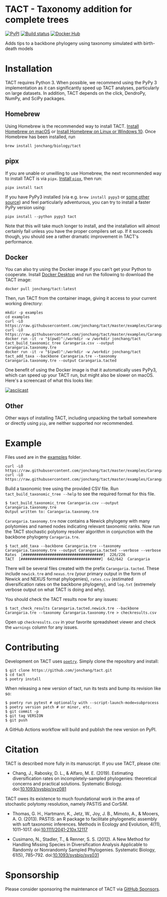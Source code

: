 # TACT - Taxonomy addition for complete trees

[![PyPI](https://img.shields.io/pypi/v/tact.svg)](https://pypi.org/project/tact/)
[![Build status](https://github.com/jonchang/tact/workflows/Python%20package/badge.svg)](https://github.com/jonchang/tact/actions)
[![Docker Hub](https://img.shields.io/docker/pulls/jonchang/tact.svg)](https://hub.docker.com/r/jonchang/tact)

Adds tips to a backbone phylogeny using taxonomy simulated with birth-death models

# Installation

TACT requires Python 3. When possible, we recommend using the PyPy 3 implementation as it can significantly speed up TACT analyses, particularly on large datasets. In addition, TACT depends on the click, DendroPy, NumPy, and SciPy packages.

## Homebrew

Using Homebrew is the recommended way to install TACT. [Install Homebrew on macOS](https://brew.sh) or [Install Homebrew on Linux or Windows 10](https://docs.brew.sh/Homebrew-on-Linux). Once Homebrew has been installed, run

    brew install jonchang/biology/tact

## pipx

If you are unable or unwilling to use Homebrew, the next recommended way to install TACT is via `pipx`. [Install `pipx`](https://pipxproject.github.io/pipx/installation/), then run:

    pipx install tact

If you have PyPy3 installed (via e.g. `brew install pypy3` or [some other source](https://www.pypy.org/download.html)) and feel particularly adventurous, you can try to install a faster PyPy version using:

    pipx install --python pypy3 tact

Note that this will take much longer to install, and the installation will almost certainly fail unless you have the proper compilers set up. If it succeeds though, you should see a rather dramatic improvement in TACT's performance.

## Docker

You can also try using the Docker image if you can't get your Python to cooperate. Install [Docker Desktop](https://www.docker.com/products/docker-desktop) and run the following to download the TACT image:

    docker pull jonchang/tact:latest

Then, run TACT from the container image, giving it access to your current working directory:

    mkdir -p examples
    cd examples
    curl -LO https://raw.githubusercontent.com/jonchang/tact/master/examples/Carangaria.csv
    curl -LO https://raw.githubusercontent.com/jonchang/tact/master/examples/Carangaria.tre
    docker run -it -v "$(pwd)":/workdir -w /workdir jonchang/tact tact_build_taxonomic_tree Carangaria.csv --output Carangaria.taxonomy.tre
    docker run -it -v "$(pwd)":/workdir -w /workdir jonchang/tact tact_add_taxa --backbone Carangaria.tre --taxonomy Carangaria.taxonomy.tre --output Carangaria.tacted

One benefit of using the Docker image is that it automatically uses PyPy3, which can speed up your TACT run, but might also be slower on macOS. Here's a screencast of what this looks like:

[![asciicast](https://asciinema.org/a/347571.svg)](https://asciinema.org/a/347571)

## Other

Other ways of installing TACT, including unpacking the tarball somewhere or directly using `pip`, are neither supported nor recommended.

# Example

Files used are in the [examples](https://github.com/jonchang/tact/tree/master/examples) folder.

```console
curl -LO https://raw.githubusercontent.com/jonchang/tact/master/examples/Carangaria.csv
curl -LO https://raw.githubusercontent.com/jonchang/tact/master/examples/Carangaria.tre
```

Build a taxonomic tree using the provided CSV file. Run `tact_build_taxonomic_tree --help` to see the required format for this file.

```console
$ tact_build_taxonomic_tree Carangaria.csv --output Carangaria.taxonomy.tre
Output written to: Carangaria.taxonomy.tre
```

`Carangaria.taxonomy.tre` now contains a Newick phylogeny with many polytomies and named nodes indicating relevant taxonomic ranks. Now run the TACT stochastic polytomy resolver algorithm in conjunction with the backbone phylogeny `Caragaria.tre`.

```console
$ tact_add_taxa --backbone Carangaria.tre --taxonomy Carangaria.taxonomy.tre --output Carangaria.tacted --verbose --verbose
Rates  [####################################]  226/226
TACT  [####################################]  642/642  Carangaria
```

There will be several files created with the prefix `Carangaria.tacted`. These include `newick.tre` and `nexus.tre` (your primary output in the form of Newick and NEXUS format phylogenies), `rates.csv` (estimated diversification rates on the backbone phylogeny), and `log.txt` (extremely verbose output on what TACT is doing and why).

You should check the TACT results now for any issues:

```console
$ tact_check_results Carangaria.tacted.newick.tre --backbone Carangaria.tre --taxonomy Carangaria.taxonomy.tre > checkresults.csv
```

Open up `checkresults.csv` in your favorite spreadsheet viewer and check the `warnings` column for any issues.

# Contributing

Development on TACT uses [`poetry`](https://poetry.eustace.io/). Simply clone the repository and install:

```console
$ git clone https://github.com/jonchang/tact.git
$ cd tact
$ poetry install
```

When releasing a new version of tact, run its tests and bump its revision like so:

```console
$ poetry run pytest # optionally with --script-launch-mode=subprocess
$ poetry version patch # or minor, etc.
$ git commit -p
$ git tag VERSION
$ git push
```

A GitHub Actions workflow will build and publish the new version on PyPI.

# Citation

TACT is described more fully in its manuscript. If you use TACT, please cite:

* Chang, J., Rabosky, D. L., & Alfaro, M. E. (2019). Estimating diversification rates on incompletely-sampled phylogenies: theoretical concerns and practical solutions. Systematic Biology. doi:[10.1093/sysbio/syz081](https://doi.org/10.1093/sysbio/syz081)

TACT owes its existence to much foundational work in the area of stochastic polytomy resolution, namely PASTIS and CorSiM.

* Thomas, G. H., Hartmann, K., Jetz, W., Joy, J. B., Mimoto, A., & Mooers, A. O. (2013). PASTIS: an R package to facilitate phylogenetic assembly with soft taxonomic inferences. Methods in Ecology and Evolution, 4(11), 1011–1017. doi:[10.1111/2041-210x.12117](https://doi.org/10.1111/2041-210X.12117)

* Cusimano, N., Stadler, T., & Renner, S. S. (2012). A New Method for Handling Missing Species in Diversification Analysis Applicable to Randomly or Nonrandomly Sampled Phylogenies. Systematic Biology, 61(5), 785–792. doi:[10.1093/sysbio/sys031](https://doi.org/10.1093/sysbio/sys031)

# Sponsorship

Please consider sponsoring the maintenance of TACT via [GitHub Sponsors](https://github.com/sponsors/jonchang).
